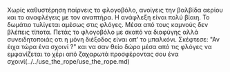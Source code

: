 Χωρίς καθυστέρηση παίρνεις το φλογοβόλο, ανοίγεις την βαλβίδα αερίου και το 
αναφλέγεις με τον αναπτήρα. Η ανάφλεξη είναι πολύ βίαιη. Το δωμάτιο τυλίγεται
αμέσως στις φλόγες. Μέσα από τους καμνούς δεν βλέπεις τίποτα. Πετάς το φλογοβόλο
με σκοπό να διαφύγης αλλά συνειδητοποιάς οτι η μόνη διέξοδος είναι απ' το 
μπαλκόνι. Σκέφτεσε: "Αν έιχα τώρα ένα σχοινί ?" και να σαν θείο δώρο μέσα από 
τις φλόγες να εμφανίζεται το χέρι από ζαχαρωτά προσφέροντας σου ένα 
σχοινί(../../use_the_rope/use_the_rope.md)
